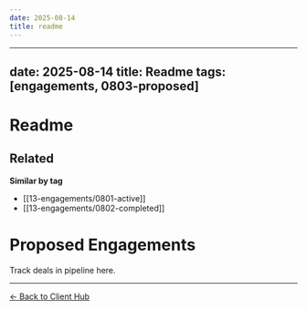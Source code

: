 ```yaml
---
date: 2025-08-14
title: readme
---
```

---
date: 2025-08-14
title: Readme
tags: [engagements, 0803-proposed]
---
# Readme

<!-- RELATED:START -->

## Related
**Similar by tag**
- [[13-engagements/0801-active]]
- [[13-engagements/0802-completed]]

<!-- RELATED:END -->










# Proposed Engagements
Track deals in pipeline here.

---
[← Back to Client Hub](https://www.builtbyrays.com/Client-Vault/portal)
